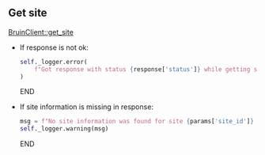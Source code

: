 ## Get site

[BruinClient::get_site](../../clients/bruin_client/get_site.md)

* If response is not ok:
  ```python
  self._logger.error(
      f"Got response with status {response['status']} while getting site information for params {params}."
  )
  ```
  END

* If site information is missing in response:
  ```python
  msg = f"No site information was found for site {params['site_id']} and client {params['client_id']}"
  self._logger.warning(msg)
  ```
  END 